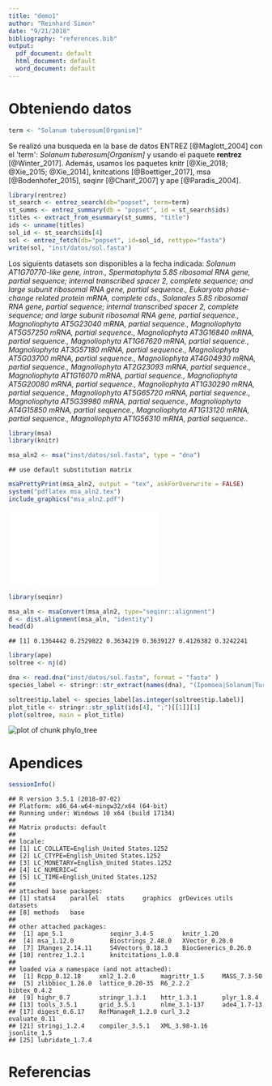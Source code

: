 ```yaml
---
title: "demo1"
author: "Reinhard Simon"
date: "9/21/2018"
bibliography: "references.bib"
output:
  pdf_document: default
  html_document: default
  word_document: default
---
```




# Obteniendo datos


```r
term <- "Solanum tuberosum[Organism]"
```

Se realizó una busqueda en la base de datos ENTREZ [@Maglott_2004] con el 'term': *Solanum tuberosum[Organism]* y usando el paquete **rentrez** [@Winter_2017]. Además, usamos los paquetes knitr [@Xie_2018; @Xie_2015; @Xie_2014], knitcations [@Boettiger_2017], msa [@Bodenhofer_2015], seqinr [@Charif_2007] y ape [@Paradis_2004].



```r
library(rentrez)
st_search <- entrez_search(db="popset", term=term)
st_summs <- entrez_summary(db = "popset", id = st_search$ids)
titles <- extract_from_esummary(st_summs, "title")
ids <- unname(titles)
sol_id <- st_search$ids[4]
sol <- entrez_fetch(db="popset", id=sol_id, rettype="fasta")
write(sol, "inst/datos/sol.fasta")
```

Los siguients datasets son disponibles a la fecha indicada: *Solanum AT1G70770-like gene, intron., Spermatophyta 5.8S ribosomal RNA gene, partial sequence; internal transcribed spacer 2, complete sequence; and large subunit ribosomal RNA gene, partial sequence., Eukaryota phase-change related protein mRNA, complete cds., Solanales 5.8S ribosomal RNA gene, partial sequence; internal transcribed spacer 2, complete sequence; and large subunit ribosomal RNA gene, partial sequence., Magnoliophyta AT5G23040 mRNA, partial sequence., Magnoliophyta AT5G57250 mRNA, partial sequence., Magnoliophyta AT3G16840 mRNA, partial sequence., Magnoliophyta AT1G67620 mRNA, partial sequence., Magnoliophyta AT3G57180 mRNA, partial sequence., Magnoliophyta AT5G03700 mRNA, partial sequence., Magnoliophyta AT4G04930 mRNA, partial sequence., Magnoliophyta AT2G23093 mRNA, partial sequence., Magnoliophyta AT1G16070 mRNA, partial sequence., Magnoliophyta AT5G20080 mRNA, partial sequence., Magnoliophyta AT1G30290 mRNA, partial sequence., Magnoliophyta AT5G65720 mRNA, partial sequence., Magnoliophyta AT5G39980 mRNA, partial sequence., Magnoliophyta AT4G15850 mRNA, partial sequence., Magnoliophyta AT1G13120 mRNA, partial sequence., Magnoliophyta AT1G56310 mRNA, partial sequence.*.


```r
library(msa)
library(knitr)

msa_aln2 <- msa("inst/datos/sol.fasta", type = "dna")
```

```
## use default substitution matrix
```

```r
msaPrettyPrint(msa_aln2, output = "tex", askForOverwrite = FALSE)
system("pdflatex msa_aln2.tex")
include_graphics("msa_aln2.pdf")
```

![plot of chunk align](msa_aln2.pdf)



```r
library(seqinr)

msa_aln <- msaConvert(msa_aln2, type="seqinr::alignment")
d <- dist.alignment(msa_aln, "identity")
head(d)
```

```
## [1] 0.1364442 0.2529822 0.3634219 0.3639127 0.4126382 0.3242241
```




```r
library(ape)
soltree <- nj(d)

dna <- read.dna("inst/datos/sol.fasta", format = "fasta" )
species_label <- stringr::str_extract(names(dna), "(Ipomoea|Solanum|Turbina)(\\s){1}[a-z]{1,15}")

soltree$tip.label <- species_label[as.integer(soltree$tip.label)]
plot_title <- stringr::str_split(ids[4], ";")[[1]][1]
plot(soltree, main = plot_title)
```

![plot of chunk phylo_tree](figure/phylo_tree-1.png)

# Apendices


```r
sessionInfo()
```

```
## R version 3.5.1 (2018-07-02)
## Platform: x86_64-w64-mingw32/x64 (64-bit)
## Running under: Windows 10 x64 (build 17134)
## 
## Matrix products: default
## 
## locale:
## [1] LC_COLLATE=English_United States.1252 
## [2] LC_CTYPE=English_United States.1252   
## [3] LC_MONETARY=English_United States.1252
## [4] LC_NUMERIC=C                          
## [5] LC_TIME=English_United States.1252    
## 
## attached base packages:
## [1] stats4    parallel  stats     graphics  grDevices utils     datasets 
## [8] methods   base     
## 
## other attached packages:
##  [1] ape_5.1             seqinr_3.4-5        knitr_1.20         
##  [4] msa_1.12.0          Biostrings_2.48.0   XVector_0.20.0     
##  [7] IRanges_2.14.11     S4Vectors_0.18.3    BiocGenerics_0.26.0
## [10] rentrez_1.2.1       knitcitations_1.0.8
## 
## loaded via a namespace (and not attached):
##  [1] Rcpp_0.12.18     xml2_1.2.0       magrittr_1.5     MASS_7.3-50     
##  [5] zlibbioc_1.26.0  lattice_0.20-35  R6_2.2.2         bibtex_0.4.2    
##  [9] highr_0.7        stringr_1.3.1    httr_1.3.1       plyr_1.8.4      
## [13] tools_3.5.1      grid_3.5.1       nlme_3.1-137     ade4_1.7-13     
## [17] digest_0.6.17    RefManageR_1.2.0 curl_3.2         evaluate_0.11   
## [21] stringi_1.2.4    compiler_3.5.1   XML_3.98-1.16    jsonlite_1.5    
## [25] lubridate_1.7.4
```


# Referencias






